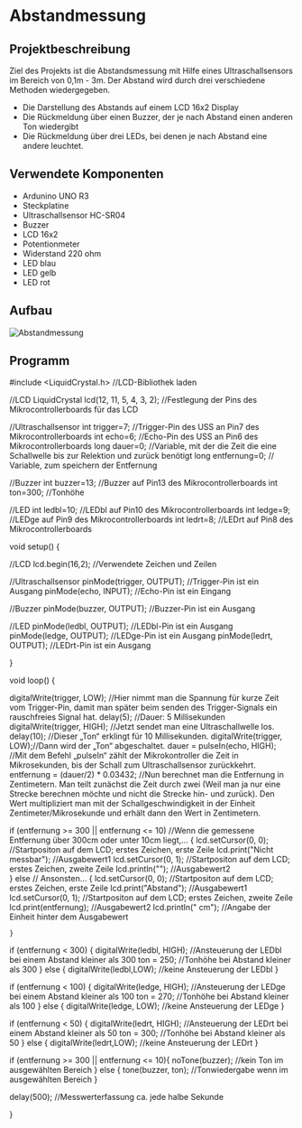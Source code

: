 # Abstandmessung

## Projektbeschreibung

Ziel des Projekts ist die Abstandsmessung mit Hilfe eines Ultraschallsensors im Bereich von 0,1m - 3m.
Der Abstand wird durch drei verschiedene Methoden wiedergegeben.
  *  Die Darstellung des Abstands auf einem LCD 16x2 Display
  *  Die Rückmeldung über einen Buzzer, der je nach Abstand einen anderen Ton wiedergibt
  *  Die Rückmeldung über drei LEDs, bei denen je nach Abstand eine andere leuchtet.
  
## Verwendete Komponenten 

* Ardunino UNO R3
* Steckplatine
* Ultraschallsensor HC-SR04
* Buzzer
* LCD 16x2
* Potentionmeter
* Widerstand 220 ohm
* LED blau
* LED gelb
* LED rot

## Aufbau

![Abstandmessung](https://user-images.githubusercontent.com/61704611/76163060-4ebe0300-6143-11ea-83b0-60a2acd8326a.png)

## Programm

#include <LiquidCrystal.h> //LCD-Bibliothek laden

//LCD
LiquidCrystal lcd(12, 11, 5, 4, 3, 2); //Festlegung der Pins des Mikrocontrollerboards für das LCD

//Ultraschallsensor
int trigger=7; //Trigger-Pin des USS an Pin7 des Mikrocontrollerboards
int echo=6; //Echo-Pin des USS an Pin6 des Mikrocontrollerboards
long dauer=0; //Variable, mit der die Zeit die eine Schallwelle bis zur Relektion und zurück benötigt
long entfernung=0; // Variable, zum speichern der Entfernung

//Buzzer
int buzzer=13; //Buzzer auf Pin13 des Mikrocontrollerboards
int ton=300; //Tonhöhe

//LED
int ledbl=10; //LEDbl auf Pin10 des Mikrocontrollerboards
int ledge=9; //LEDge auf Pin9 des Mikrocontrollerboards
int ledrt=8; //LEDrt auf Pin8 des Mikrocontrollerboards

void setup() {

//LCD
lcd.begin(16,2); //Verwendete Zeichen und Zeilen

//Ultraschallsensor
pinMode(trigger, OUTPUT); //Trigger-Pin ist ein Ausgang
pinMode(echo, INPUT); //Echo-Pin ist ein Eingang
  
//Buzzer
pinMode(buzzer, OUTPUT); //Buzzer-Pin ist ein Ausgang

//LED
pinMode(ledbl, OUTPUT); //LEDbl-Pin ist ein Ausgang
pinMode(ledge, OUTPUT); //LEDge-Pin ist ein Ausgang
pinMode(ledrt, OUTPUT); //LEDrt-Pin ist ein Ausgang
  
}

void loop() {

 digitalWrite(trigger, LOW); //Hier nimmt man die Spannung für kurze Zeit vom Trigger-Pin, damit man später beim senden des Trigger-Signals ein rauschfreies Signal hat.
 delay(5); //Dauer: 5 Millisekunden
 digitalWrite(trigger, HIGH); //Jetzt sendet man eine Ultraschallwelle los.
 delay(10); //Dieser „Ton“ erklingt für 10 Millisekunden.
 digitalWrite(trigger, LOW);//Dann wird der „Ton“ abgeschaltet.
 dauer = pulseIn(echo, HIGH); //Mit dem Befehl „pulseIn“ zählt der Mikrokontroller die Zeit in Mikrosekunden, bis der Schall zum Ultraschallsensor zurückkehrt.
 entfernung = (dauer/2) * 0.03432; //Nun berechnet man die Entfernung in Zentimetern. Man teilt zunächst die Zeit durch zwei (Weil man ja nur eine Strecke berechnen möchte und nicht die Strecke hin- und zurück). Den Wert multipliziert man mit der Schallgeschwindigkeit in der Einheit Zentimeter/Mikrosekunde und erhält dann den Wert in Zentimetern.
  
  if (entfernung >= 300 || entfernung <= 10) //Wenn die gemessene Entfernung über 300cm oder unter 10cm liegt,…
    {
      lcd.setCursor(0, 0); //Startpositon auf dem LCD; erstes Zeichen, erste Zeile
      lcd.print("Nicht messbar"); //Ausgabewert1
      lcd.setCursor(0, 1); //Startpositon auf dem LCD; erstes Zeichen, zweite Zeile
      lcd.println(""); //Ausgabewert2  
    }
  else //  Ansonsten…
    {
      lcd.setCursor(0, 0); //Startpositon auf dem LCD; erstes Zeichen, erste Zeile
      lcd.print("Abstand"); //Ausgabewert1
      lcd.setCursor(0, 1); //Startpositon auf dem LCD; erstes Zeichen, zweite Zeile
      lcd.print(entfernung); //Ausgabewert2
      lcd.println(" cm"); //Angabe der Einheit hinter dem Ausgabewert
    
    }
  
  if (entfernung < 300) {
    digitalWrite(ledbl, HIGH); //Ansteuerung der LEDbl bei einem Abstand kleiner als 300
    ton = 250; //Tonhöhe bei Abstand kleiner als 300
}
  else {
    digitalWrite(ledbl,LOW); //keine Ansteuerung der LEDbl
  }

  if (entfernung < 100) {
      digitalWrite(ledge, HIGH); //Ansteuerung der LEDge bei einem Abstand kleiner als 100
      ton = 270; //Tonhöhe bei Abstand kleiner als 100
} 
  else {
    digitalWrite(ledge, LOW); //keine Ansteuerung der LEDge
}

  if (entfernung < 50) {
    digitalWrite(ledrt, HIGH); //Ansteuerung der LEDrt bei einem Abstand kleiner als 50
    ton = 300; //Tonhöhe bei Abstand kleiner als 50
}
  else {
    digitalWrite(ledrt,LOW); //keine Ansteuerung der LEDrt
}
  
  
  
  if (entfernung >= 300 || entfernung <= 10){
     noTone(buzzer); //kein Ton im ausgewählten Bereich
  }
  else {
     tone(buzzer, ton); //Tonwiedergabe wenn im ausgewählten Bereich
  }
  
  
  delay(500); //Messwerterfassung ca. jede halbe Sekunde
  
}
  
